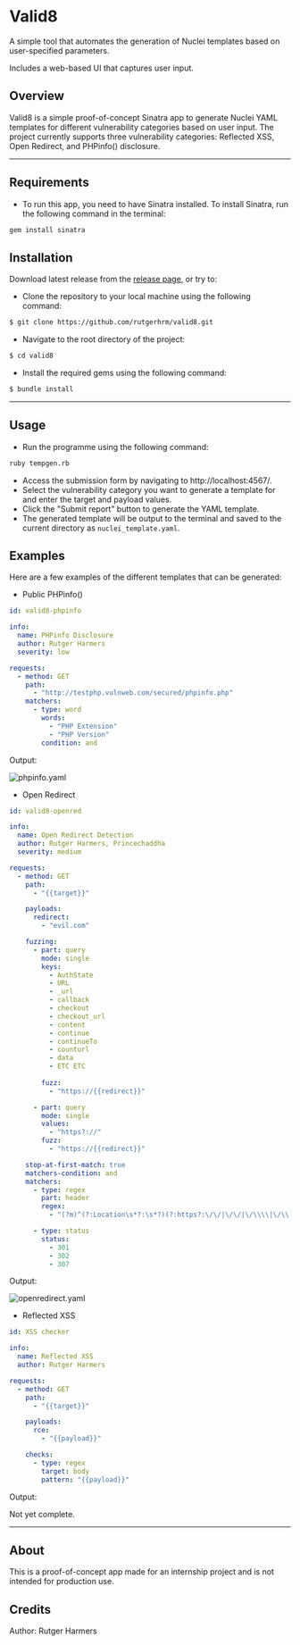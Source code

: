 # Valid8
A simple tool that automates the generation of Nuclei templates based on user-specified parameters. 

Includes a web-based UI that captures user input.

## Overview
Valid8 is a simple proof-of-concept Sinatra app to generate Nuclei YAML templates for different vulnerability categories based on user input. The project currently supports three vulnerability categories: Reflected XSS, Open Redirect, and PHPinfo() disclosure.


---

## Requirements
- To run this app, you need to have Sinatra installed. To install Sinatra, run the following command in the terminal:
```bash
gem install sinatra
```

## Installation
Download latest release from the [release page](https://github.com/RutgerHrm/valid8/releases/), or try to:

- Clone the repository to your local machine using the following command:
```bash
$ git clone https://github.com/rutgerhrm/valid8.git
```
- Navigate to the root directory of the project:
```bash
$ cd valid8
```
- Install the required gems using the following command:
```bash
$ bundle install
```

---

## Usage
- Run the programme using the following command:
```bash
ruby tempgen.rb
``` 
- Access the submission form by navigating to http://localhost:4567/.
- Select the vulnerability category you want to generate a template for and enter the target and payload values.
- Click the "Submit report" button to generate the YAML template.
- The generated template will be output to the terminal and saved to the current directory as ```nuclei_template.yaml```.


## Examples
Here are a few examples of the different templates that can be generated:

- Public PHPinfo()
```yaml
id: valid8-phpinfo

info:
  name: PHPinfo Disclosure
  author: Rutger Harmers
  severity: low

requests:
  - method: GET
    path:
      - "http://testphp.vulnweb.com/secured/phpinfo.php"
    matchers:
      - type: word
        words:
          - "PHP Extension"
          - "PHP Version"
        condition: and
```
Output: 

![phpinfo.yaml](https://i.imgur.com/oi3gFEH.jpeg "Output php-info.yaml")


- Open Redirect
```yaml
id: valid8-openred

info:
  name: Open Redirect Detection
  author: Rutger Harmers, Princechaddha
  severity: medium

requests:
  - method: GET
    path:
      - "{{target}}"

    payloads:
      redirect:
        - "evil.com"

    fuzzing:
      - part: query
        mode: single
        keys:
          - AuthState
          - URL
          - _url
          - callback
          - checkout
          - checkout_url
          - content
          - continue
          - continueTo
          - counturl
          - data
          - ETC ETC
          
        fuzz:
          - "https://{{redirect}}"

      - part: query
        mode: single
        values:
          - "https?://" 
        fuzz:
          - "https://{{redirect}}"

    stop-at-first-match: true
    matchers-condition: and
    matchers:
      - type: regex
        part: header
        regex:
          - "(?m)^(?:Location\s*?:\s*?)(?:https?:\/\/|\/\/|\/\\\\|\/\\)?(?:[a-zA-Z0-9\-_\.@]*)evil\.com\/?(\/|[^.].*)?$" 

      - type: status
        status:
          - 301
          - 302
          - 307
```
Output:

![openredirect.yaml](https://i.imgur.com/GpILliZ.jpeg "Output openredirect.yaml")

- Reflected XSS
```yaml
id: XSS checker

info:
  name: Reflected XSS
  author: Rutger Harmers

requests:
  - method: GET
    path:
      - "{{target}}"

    payloads:
      rce:
        - "{{payload}}"

    checks:
      - type: regex
        target: body
        pattern: "{{payload}}"
```
Output:

Not yet complete.

---

## About
This is a proof-of-concept app made for an internship project and is not intended for production use.

## Credits
Author: Rutger Harmers
